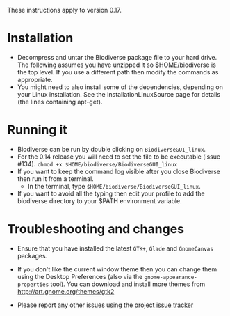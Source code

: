 These instructions apply to version 0.17.

# Installation #

  * Decompress and untar the Biodiverse package file to your hard drive.  The following assumes you have unzipped it so $HOME/biodiverse is the top level.  If you use a different path then modify the commands as appropriate.
  * You might need to also install some of the dependencies, depending on your Linux installation.  See the InstallationLinuxSource page for details (the lines containing apt-get).

# Running it #

  * Biodiverse can be run by double clicking on `BiodiverseGUI_linux`.
  * For the 0.14 release you will need to set the file to be executable (issue #134). `chmod +x $HOME/biodiverse/BiodiverseGUI_linux`
  * If you want to keep the command log visible after you close Biodiverse then run it from a terminal.
    * In the terminal, type `$HOME/biodiverse/BiodiverseGUI_linux`.
  * If you want to avoid all the typing then edit your profile to add the biodiverse directory to your $PATH environment variable.

# Troubleshooting and changes #

  * Ensure that you have installed the latest `GTK+`, `Glade` and `GnomeCanvas` packages.

  * If you don't like the current window theme then you can change them using the Desktop Preferences (also via the `gnome-appearance-properties` tool).  You can download and install more themes from http://art.gnome.org/themes/gtk2

  * Please report any other issues using the [project issue tracker](http://code.google.com/p/biodiverse/issues/list)